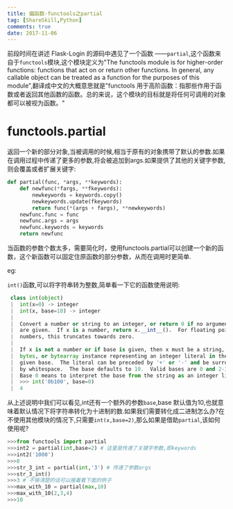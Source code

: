 ```yaml
---
title: 偏函数-functools之partial
tag: [ShareSkill,Python]
comments: true
date: 2017-11-06
---
```







前段时间在讲述 Flask-Login 的源码中遇见了一个函数 ——<code>partial</code>,这个函数来自于<code>functools</code>模块,这个模块定义为"The functools module is for higher-order functions: functions that act on or return other functions. In general, any callable object can be treated as a function for the purposes of this module",翻译成中文的大概意思就是"functools 用于高阶函数：指那些作用于函数或者返回其他函数的函数。总的来说，这个模块的目标就是将任何可调用的对象都可以被视为函数。"

# functools.partial

返回一个新的部分对象,当被调用的时候,相当于原有的对象携带了默认的参数.如果在调用过程中传递了更多的参数,将会被追加到args.如果提供了其他的关键字参数,则会覆盖或者扩展关键字:

```python
def partial(func, *args, **keywords):
    def newfunc(*fargs, **fkeywords):
        newkeywords = keywords.copy()
        newkeywords.update(fkeywords)
        return func(*(args + fargs), **newkeywords)
    newfunc.func = func
    newfunc.args = args
    newfunc.keywords = keywords
    return newfunc
```

当函数的参数个数太多，需要简化时，使用functools.partial可以创建一个新的函数，这个新函数可以固定住原函数的部分参数，从而在调用时更简单.

 eg:
 
 <code>int()</code>函数,可以将字符串转为整数,简单看一下它的函数使用说明:
 
```python
 class int(object)
 |  int(x=0) -> integer
 |  int(x, base=10) -> integer
 |
 |  Convert a number or string to an integer, or return 0 if no arguments
 |  are given.  If x is a number, return x.__int__().  For floating point
 |  numbers, this truncates towards zero.
 |
 |  If x is not a number or if base is given, then x must be a string,
 |  bytes, or bytearray instance representing an integer literal in the
 |  given base.  The literal can be preceded by '+' or '-' and be surrounded
 |  by whitespace.  The base defaults to 10.  Valid bases are 0 and 2-36.
 |  Base 0 means to interpret the base from the string as an integer literal.
 |  >>> int('0b100', base=0)
 |  4
```
从上述说明中我们可以看见,int还有一个额外的参数<code>base</code>,base 默认值为10,也就意味着默认情况下将字符串转化为十进制的数.如果我们需要转化成二进制怎么办?在不使用其他模块的情况下,只需要<code>int(x,base=2)</code>,那么如果是借助<code>partial</code>,该如何使用呢?

```python
>>>from functools import partial
>>>int2 = partial(int,base=2) # 这里是传递了关键字参数,即keywords
>>>int2('1000')
>>>8
>>>str_3_int = partial(int,'3') # 传递了参数args
>>>str_3_int()
>>>3 # 不够清楚的话可以接着看下面的例子
>>>max_with_10 = partial(max,10)
>>>max_with_10(2,3,4)
>>>10
```

